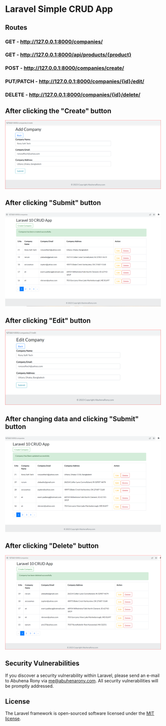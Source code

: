 # Laravel Simple CRUD App

## Routes
### GET - http://127.0.0.1:8000/companies/

### GET - http://127.0.0.1:8000/api/products/{product}

### POST - http://127.0.0.1:8000/companies/create/

### PUT/PATCH - http://127.0.0.1:8000/companies/{id}/edit/

### DELETE - http://127.0.0.1:8000/companies/{id}/delete/

## After clicking the "Create" button
![aftercreate](https://github.com/EngrAbuhena/laravel-simple-crud-app/blob/photos/aftercreate.PNG?raw=true)

## After clicking "Submit" button
![created](https://github.com/EngrAbuhena/laravel-simple-crud-app/blob/photos/created.png?raw=true)

## After clicking "Edit" button
![afteredit](https://github.com/EngrAbuhena/laravel-simple-crud-app/blob/photos/afteredit.PNG?raw=true)

## After changing data and clicking "Submit" button
![updated](https://github.com/EngrAbuhena/laravel-simple-crud-app/blob/photos/updated.png?raw=true)

## After clicking "Delete" button
![afterdelete](https://github.com/EngrAbuhena/laravel-simple-crud-app/blob/photos/afterdelete.PNG?raw=true)


## Security Vulnerabilities

If you discover a security vulnerability within Laravel, please send an e-mail to Abuhena Rony via [me@abuhenarony.com](mailto:me@abuhenarony.com). All security vulnerabilities will be promptly addressed.

## License

The Laravel framework is open-sourced software licensed under the [MIT license](https://opensource.org/licenses/MIT).
